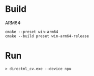 

# Build

ARM64:
```
cmake --preset win-arm64
cmake --build preset win-arm64-release
```


# Run

```
> directml_cv.exe --device npu
```